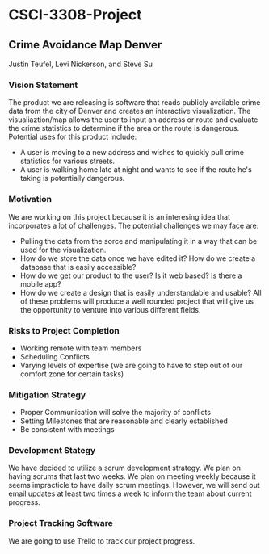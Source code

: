 # CSCI-3308-Project

## Crime Avoidance Map Denver

Justin Teufel, Levi Nickerson, and Steve Su 

### Vision Statement

The product we are releasing is software that reads publicly available crime data from the city of Denver and creates an interactive visualization. The visualiaztion/map allows the user to input an address or route and evaluate the crime statistics to determine if the area or the route is dangerous. Potential uses for this product include:
  - A user is moving to a new address and wishes to quickly pull crime statistics for various streets.
  - A user is walking home late at night and wants to see if the route he's taking is potentially dangerous. 

### Motivation

We are working on this project because it is an interesing idea that incorporates a lot of challenges. The potential challenges we may face are:
  - Pulling the data from the sorce and manipulating it in a way that can be used for the visualization.
  - How do we store the data once we have edited it? How do we create a database that is easily accessible? 
  - How do we get our product to the user? Is it web based? Is there a mobile app?
  - How do we create a design that is easily understandable and usable? 
All of these problems will produce a well rounded project that will give us the opportunity to venture into various different fields. 

### Risks to Project Completion 
  - Working remote with team members 
  - Scheduling Conflicts 
  - Varying levels of expertise (we are going to have to step out of our comfort zone for certain tasks) 
  
### Mitigation Strategy
  - Proper Communication will solve the majority of conflicts
  - Setting Milestones that are reasonable and clearly established
  - Be consistent with meetings 
  
### Development Stategy 
We have decided to utilize a scrum development strategy. We plan on having scrums that last two weeks. We plan on meeting weekly because it seems impracticle to have daily scrum meetings. However, we will send out email updates at least two times a week to inform the team about current progress. 

### Project Tracking Software
We are going to use Trello to track our project progress. 

